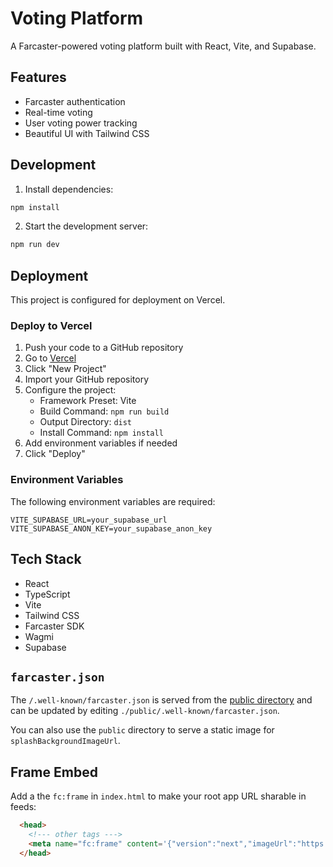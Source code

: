 # Voting Platform

A Farcaster-powered voting platform built with React, Vite, and Supabase.

## Features

- Farcaster authentication
- Real-time voting
- User voting power tracking
- Beautiful UI with Tailwind CSS

## Development

1. Install dependencies:
```bash
npm install
```

2. Start the development server:
```bash
npm run dev
```

## Deployment

This project is configured for deployment on Vercel.

### Deploy to Vercel

1. Push your code to a GitHub repository
2. Go to [Vercel](https://vercel.com)
3. Click "New Project"
4. Import your GitHub repository
5. Configure the project:
   - Framework Preset: Vite
   - Build Command: `npm run build`
   - Output Directory: `dist`
   - Install Command: `npm install`
6. Add environment variables if needed
7. Click "Deploy"

### Environment Variables

The following environment variables are required:

```env
VITE_SUPABASE_URL=your_supabase_url
VITE_SUPABASE_ANON_KEY=your_supabase_anon_key
```

## Tech Stack

- React
- TypeScript
- Vite
- Tailwind CSS
- Farcaster SDK
- Wagmi
- Supabase

## `farcaster.json`

The `/.well-known/farcaster.json` is served from the [public
directory](https://vite.dev/guide/assets) and can be updated by editing
`./public/.well-known/farcaster.json`.

You can also use the `public` directory to serve a static image for `splashBackgroundImageUrl`.

## Frame Embed

Add a the `fc:frame` in `index.html` to make your root app URL sharable in feeds:

```html
  <head>
    <!--- other tags --->
    <meta name="fc:frame" content='{"version":"next","imageUrl":"https://placehold.co/900x600.png?text=Frame%20Image","button":{"title":"Open","action":{"type":"launch_frame","name":"App Name","url":"https://app.com"}}}' /> 
  </head>
```
